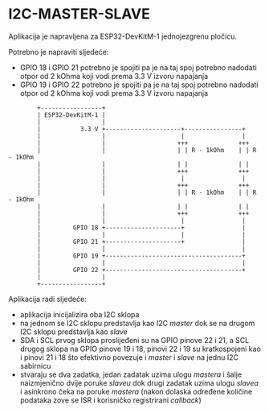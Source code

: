 # I2C-MASTER-SLAVE

Aplikacija je napravljena za ESP32-DevKitM-1 jednojezgrenu pločicu.

Potrebno je napraviti sljedeće:

- GPIO 18 i GPIO 21 potrebno je spojiti pa je na taj spoj potrebno nadodati otpor od 2 kOhma koji vodi prema 3.3 V izvoru napajanja
- GPIO 19 i GPIO 22 potrebno je spojiti pa je na taj spoj potrebno nadodati otpor od 2 kOhma koji vodi prema 3.3 V izvoru napajanja

```
        +-----------------+
        | ESP32-DevKitM-1 |
        |                 |
        |           3.3 V +---------------------+----------------+
        |                 |                     |                |     
        |                 |                    +++              +++
        |                 |                    | | R - 1kOhm    | | R - 1kOhm
        |                 |                    | |              | |
        |                 |                    +++              +++
        |                 |                     |                |
        |                 |                    +++              +++
        |                 |                    | | R - 1kOhm    | | R - 1kOhm
        |                 |                    | |              | |
        |                 |                    +++              +++
        |                 |                     |                |
        |         GPIO 18 +---------------------+                |
        |                 |                     |                |
        |         GPIO 21 +---------------------+                |
        |                 |                                      |
        |         GPIO 19 +--------------------------------------+
        |                 |                                      |
        |         GPIO 22 +--------------------------------------+
        |                 |
        +-----------------+
```

Aplikacija radi sljedeće:

- aplikacija inicijalizira oba I2C sklopa
- na jednom se I2C sklopu predstavlja kao I2C *master* dok se na drugom I2C sklopu predstavlja kao *slave*
- SDA i SCL prvog sklopa proslijeđeni su na GPIO pinove 22 i 21, a SCL drugog sklopa na GPIO pinove 19 i 18, pinovi 22 i 19 su kratkospojeni kao i pinovi 21 i 18 što efektivno povezuje i *master* i *slave* na jednu I2C sabirnicu
- stvaraju se dva zadatka, jedan zadatak uzima ulogu *mastera* i šalje naizmjenično dvije poruke *slaveu* dok drugi zadatak uzima ulogu *slavea* i asinkrono čeka na poruke *mastera* (nakon dolaska određene količine podataka zove se ISR i korisničko registrirani *callback*)
